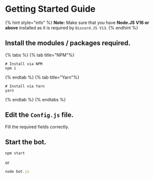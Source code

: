 # Getting Started Guide
{% hint style="info" %}
**Note:** Make sure that you have **Node.JS** **V16 or above** installed as it is required by `Discord.JS V13`.
{% endhint %}

## Install the modules / packages required.
{% tabs %}
{% tab title="NPM"%}
```
# Install via NPM
npm i
```
{% endtab %}
{% tab title="Yarn"%}
```
# Install via Yarn
yarn
```
{% endtab %}
{% endtabs %}

## Edit the `Config.js` file.
Fill the required fields correctly.

## Start the bot.
```js
npm start
```
or
```js
node bot.js
```
